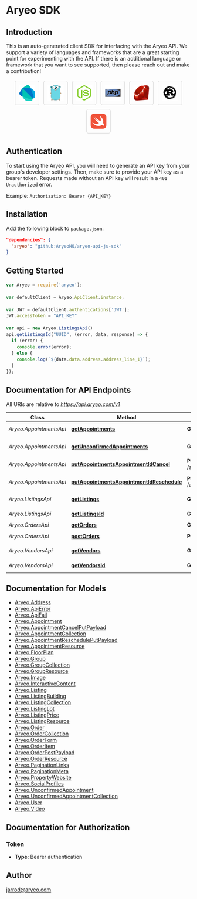 # Aryeo SDK

## Introduction

This is an auto-generated client SDK for interfacing with the Aryeo API. We support a variety of languages and frameworks that are a great starting point for experimenting with the API. If there is an additional language or framework that you want to see supported, then please reach out and make a contribution!

<p align="center"> <a href="https://github.com/AryeoHQ/aryeo-api-dart-sdk"><img src="https://raw.githubusercontent.com/AryeoHQ/aryeo-api-docs/master/public/images/dart.svg" alt="Dart" width="44" style="padding:10px;border: 1px solid #d3d3d3;border-radius: 5px;margin:4px;"/></a> <a href="https://github.com/AryeoHQ/aryeo-api-go-sdk"><img src="https://raw.githubusercontent.com/AryeoHQ/aryeo-api-docs/master/public/images/go.svg" alt="Go" width="44" style="padding:10px;border: 1px solid #d3d3d3;border-radius: 5px;margin:4px;"/></a> <a href="https://github.com/AryeoHQ/aryeo-api-js-sdk"><img src="https://raw.githubusercontent.com/AryeoHQ/aryeo-api-docs/master/public/images/js.svg" alt="Node JS" width="44" style="padding:10px;border: 1px solid #d3d3d3;border-radius: 5px;margin:4px;"/></a> <a href="https://github.com/AryeoHQ/aryeo-api-php-sdk"><img src="https://raw.githubusercontent.com/AryeoHQ/aryeo-api-docs/master/public/images/php.svg" alt="PHP" width="44" style="padding:10px;border: 1px solid #d3d3d3;border-radius: 5px;margin:4px;"/></a> <a href="https://github.com/AryeoHQ/aryeo-api-ruby-sdk"><img src="https://raw.githubusercontent.com/AryeoHQ/aryeo-api-docs/master/public/images/ruby.svg" alt="Ruby" width="44" style="padding:10px;border: 1px solid #d3d3d3;border-radius: 5px;margin:4px;"/></a> <a href="https://github.com/AryeoHQ/aryeo-api-rust-sdk"><img src="https://raw.githubusercontent.com/AryeoHQ/aryeo-api-docs/master/public/images/rust.svg" alt="Rust" width="44" style="padding:10px;border: 1px solid #d3d3d3;border-radius: 5px;margin:4px;"/></a> <a href="https://github.com/AryeoHQ/aryeo-api-swift-sdk"><img src="https://raw.githubusercontent.com/AryeoHQ/aryeo-api-docs/master/public/images/swift.svg" alt="Swift" width="44" style="padding:10px;border: 1px solid #d3d3d3;border-radius: 5px;margin:4px;"/></a> </p>

## Authentication

To start using the Aryeo API, you will need to generate an API key from your group's developer settings. Then, make sure to provide your API key as a bearer token. Requests made without an API key will result in a `401 Unauthorized` error.

Example: `Authorization: Bearer {API_KEY}`

## Installation

Add the following block to `package.json`:

```json
"dependencies": {
  "aryeo": "github:AryeoHQ/aryeo-api-js-sdk"
}
```

## Getting Started

```js
var Aryeo = require('aryeo');

var defaultClient = Aryeo.ApiClient.instance;

var JWT = defaultClient.authentications['JWT'];
JWT.accessToken = "API_KEY"

var api = new Aryeo.ListingsApi()
api.getListingsId("UUID", (error, data, response) => {
  if (error) {
    console.error(error);
  } else {
    console.log(`${data.data.address.address_line_1}`);
  }
});
```

## Documentation for API Endpoints

All URIs are relative to *https://api.aryeo.com/v1*

Class | Method | HTTP request | Description
------------ | ------------- | ------------- | -------------
*Aryeo.AppointmentsApi* | [**getAppointments**](docs/AppointmentsApi.md#getAppointments) | **GET** /appointments | List all appointments.
*Aryeo.AppointmentsApi* | [**getUnconfirmedAppointments**](docs/AppointmentsApi.md#getUnconfirmedAppointments) | **GET** /unconfirmed-appointments | List all unconfirmed appointments.
*Aryeo.AppointmentsApi* | [**putAppointmentsAppointmentIdCancel**](docs/AppointmentsApi.md#putAppointmentsAppointmentIdCancel) | **PUT** /appointments/{appointment_id}/cancel | Cancel an appointment.
*Aryeo.AppointmentsApi* | [**putAppointmentsAppointmentIdReschedule**](docs/AppointmentsApi.md#putAppointmentsAppointmentIdReschedule) | **PUT** /appointments/{appointment_id}/reschedule | Reschedule an appointment.
*Aryeo.ListingsApi* | [**getListings**](docs/ListingsApi.md#getListings) | **GET** /listings | List all listings.
*Aryeo.ListingsApi* | [**getListingsId**](docs/ListingsApi.md#getListingsId) | **GET** /listings/{listing_id} | Retrieve a listing.
*Aryeo.OrdersApi* | [**getOrders**](docs/OrdersApi.md#getOrders) | **GET** /orders | List all orders.
*Aryeo.OrdersApi* | [**postOrders**](docs/OrdersApi.md#postOrders) | **POST** /orders | Create an order.
*Aryeo.VendorsApi* | [**getVendors**](docs/VendorsApi.md#getVendors) | **GET** /vendors | List all vendors.
*Aryeo.VendorsApi* | [**getVendorsId**](docs/VendorsApi.md#getVendorsId) | **GET** /vendors/{vendor_id} | Retrieve a vendor.


## Documentation for Models

 - [Aryeo.Address](docs/Address.md)
 - [Aryeo.ApiError](docs/ApiError.md)
 - [Aryeo.ApiFail](docs/ApiFail.md)
 - [Aryeo.Appointment](docs/Appointment.md)
 - [Aryeo.AppointmentCancelPutPayload](docs/AppointmentCancelPutPayload.md)
 - [Aryeo.AppointmentCollection](docs/AppointmentCollection.md)
 - [Aryeo.AppointmentReschedulePutPayload](docs/AppointmentReschedulePutPayload.md)
 - [Aryeo.AppointmentResource](docs/AppointmentResource.md)
 - [Aryeo.FloorPlan](docs/FloorPlan.md)
 - [Aryeo.Group](docs/Group.md)
 - [Aryeo.GroupCollection](docs/GroupCollection.md)
 - [Aryeo.GroupResource](docs/GroupResource.md)
 - [Aryeo.Image](docs/Image.md)
 - [Aryeo.InteractiveContent](docs/InteractiveContent.md)
 - [Aryeo.Listing](docs/Listing.md)
 - [Aryeo.ListingBuilding](docs/ListingBuilding.md)
 - [Aryeo.ListingCollection](docs/ListingCollection.md)
 - [Aryeo.ListingLot](docs/ListingLot.md)
 - [Aryeo.ListingPrice](docs/ListingPrice.md)
 - [Aryeo.ListingResource](docs/ListingResource.md)
 - [Aryeo.Order](docs/Order.md)
 - [Aryeo.OrderCollection](docs/OrderCollection.md)
 - [Aryeo.OrderForm](docs/OrderForm.md)
 - [Aryeo.OrderItem](docs/OrderItem.md)
 - [Aryeo.OrderPostPayload](docs/OrderPostPayload.md)
 - [Aryeo.OrderResource](docs/OrderResource.md)
 - [Aryeo.PaginationLinks](docs/PaginationLinks.md)
 - [Aryeo.PaginationMeta](docs/PaginationMeta.md)
 - [Aryeo.PropertyWebsite](docs/PropertyWebsite.md)
 - [Aryeo.SocialProfiles](docs/SocialProfiles.md)
 - [Aryeo.UnconfirmedAppointment](docs/UnconfirmedAppointment.md)
 - [Aryeo.UnconfirmedAppointmentCollection](docs/UnconfirmedAppointmentCollection.md)
 - [Aryeo.User](docs/User.md)
 - [Aryeo.Video](docs/Video.md)


## Documentation for Authorization



### Token

- **Type**: Bearer authentication


## Author

jarrod@aryeo.com
